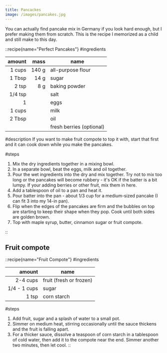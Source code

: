 ```yaml
---
title: Pancackes
image: /images/pancakes.jpg
---
```


You can actually find pancake mix in Germany if you look hard enough, but I prefer making them from scratch. This is the recipe I memorized as a child and still make to this day.

::recipe{name="Perfect Pancakes"}
#ingredients

|  amount |  mass | name                     |
|--------:|------:|--------------------------|
|  1 cups | 140 g | all-purpose flour        |
|  1 Tbsp |  14 g | sugar                    |
|   2 tsp |   8 g | baking powder            |
| 1/4 tsp |       | salt                     |
|       1 |       | eggs                     |
|  1 cups |       | milk                     |
|  2 Tbsp |       | oil                      |
|         |       | fresh berries (optional) | 

#description
If you want to make fruit compote to top it with, start that first and it can cook down while you make the pancakes.

#steps
1. Mix the dry ingredients together in a mixing bowl.
2. In a separate bowl, beat the eggs, milk and oil together.
3. Pour the wet ingredients into the dry and mix together. Try not to mix too long or the pancakes will become rubbery - it's OK if the batter is a bit lumpy. If your adding berries or other fruit, mix them in here.
4. Add a tablespoon of oil to a pan and heat it.
5. Pour batter into the pan - about 1/3 cup for a medium-sized pancake (I can fit 3 into my 14-in pan).
6. Flip when the edges of the pancakes are firm and the bubbles on top are starting to keep their shape when they pop. Cook until both sides are golden brown.
7. Top with maple syrup, butter, cinnamon sugar or fruit compote.

::


## Fruit compote
::recipe{name="Fruit Compote"}
#ingredients

|       amount | name                    |
|-------------:|-------------------------|
|     2-4 cups | fruit (fresh or frozen) |
| 1/4 - 1 cups | sugar                   |
|        1 tsp | corn starch             |

#steps
1. Add fruit, sugar and a splash of water to a small pot.
2. Simmer on medium heat, stirring occasionally until the sauce thickens and the fruit is falling apart.
3. For a thicker sauce, dissolve a teaspoon of corn starch in a tablespoon of cold water, then add it to the compote near the end. Simmer another two minutes, then let cool.
::
